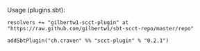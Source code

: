 Usage (plugins.sbt):

	resolvers += "gilbertw1-scct-plugin" at "https://raw.github.com/gilbertw1/sbt-scct-repo/master/repo"
	
	addSbtPlugin("ch.craven" %% "scct-plugin" % "0.2.1")
